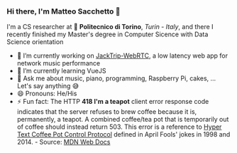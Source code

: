 ### Hi there, I'm Matteo Sacchetto 👋

I'm a CS researcher at 🏫 **Politecnico di Torino**, *Turin - Italy*, and there I recently finished my Master's degree in Computer Sicence with Data Science orientation
  
  
- 🔭 I’m currently working on [JackTrip-WebRTC](https://github.com/jacktrip-webrtc/jacktrip-webrtc), a low latency web app for network music performance
- 🌱 I’m currently learning VueJS 
- 💬 Ask me about music, piano, programming, Raspberry Pi, cakes, ... Let's say anything :sweat_smile:
- 😄 Pronouns: He/His
- ⚡ Fun fact: The HTTP **418 I'm a teapot** client error response code indicates that the server refuses to brew coffee because it is, permanently, a teapot. A combined coffee/tea pot that is temporarily out of coffee should instead return 503. This error is a reference to [Hyper Text Coffee Pot Control Protocol](https://tools.ietf.org/html/rfc2324) defined in April Fools' jokes in 1998 and 2014. - Source: [MDN Web Docs](https://developer.mozilla.org/en-US/docs/Web/HTTP/Status/418)
